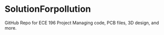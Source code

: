 # SolutionForpollution
GitHub Repo for ECE 196 Project Managing code, PCB files, 3D design, and more.
